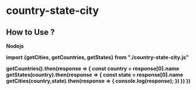 # country-state-city

<h2>How to Use ? </h2>

<b>Nodejs<b>

import {getCities, getCountries, getStates} from "./country-state-city.js"

getCountries().then(response => {
    const country = response[0].name
    getStates(country).then(response => {
        const state = response[0].name
        getCities(country,state).then(response => {
            console.log(response);
        })
    })
})


